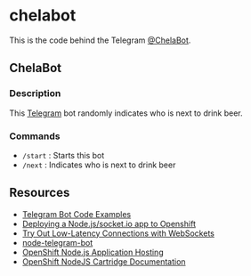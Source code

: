 # chelabot

This is the code behind the Telegram [@ChelaBot](https://telegram.me/ChelaBot).

## ChelaBot

### Description

This [Telegram](https://telegram.org) bot randomly indicates who is next to drink beer.

### Commands

- `/start` : Starts this bot
- `/next` : Indicates who is next to drink beer 

## Resources

- [Telegram Bot Code Examples](https://core.telegram.org/bots/samples)
- [Deploying a Node.js/socket.io app to Openshift](http://www.tamas.io/deploying-a-node-jssocket-io-app-to-openshift/)
- [Try Out Low-Latency Connections with WebSockets](https://blog.openshift.com/paas-websockets/)
- [node-telegram-bot](https://github.com/depoio/node-telegram-bot)
- [OpenShift Node.js Application Hosting](https://developers.openshift.com/en/node-js-overview.html)
- [OpenShift NodeJS Cartridge Documentation](http://openshift.github.io/documentation/oo_cartridge_guide.html#nodejs)
